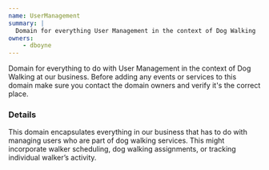 ```yaml
---
name: UserManagement
summary: |
  Domain for everything User Management in the context of Dog Walking
owners:
    - dboyne
---
```


<Admonition>Domain for everything to do with User Management in the context of Dog Walking at our business. Before adding any events or services to this domain make sure you contact the domain owners and verify it's the correct place.</Admonition>

### Details

This domain encapsulates everything in our business that has to do with managing users who are part of dog walking services. This might incorporate walker scheduling, dog walking assignments, or tracking individual walker’s activity.

<NodeGraph title="Domain Graph" />